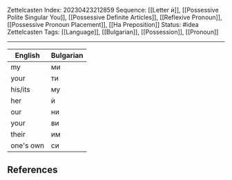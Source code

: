 Zettelcasten Index: 20230423212859
Sequence: [[Letter ѝ]], [[Possessive Polite Singular You]], [[Possessive Definite Articles]], [[Reflexive Pronoun]], [[Possessive Pronoun Placement]], [[На Preposition]]
Status: #idea
Zettelcasten Tags:  [[Language]], [[Bulgarian]], [[Possession]], [[Pronoun]]

---

| English   | Bulgarian |
|-----------|-----------|
| my        | ми        |
| your      | ти        |
| his/its   | му        |
| her       | ѝ         |
| our       | ни        |
| your      | ви        |
| their     | им        |
| one's own | си        |


## References